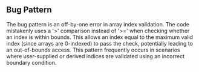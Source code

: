 ## Bug Pattern

The bug pattern is an off-by-one error in array index validation. The code mistakenly uses a '>' comparison instead of '>=' when checking whether an index is within bounds. This allows an index equal to the maximum valid index (since arrays are 0-indexed) to pass the check, potentially leading to an out-of-bounds access. This pattern frequently occurs in scenarios where user-supplied or derived indices are validated using an incorrect boundary condition.